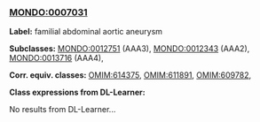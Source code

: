 
### [MONDO:0007031](http://purl.obolibrary.org/obo/MONDO_0007031)
**Label:** familial abdominal aortic aneurysm

**Subclasses:** [MONDO:0012751](http://purl.obolibrary.org/obo/MONDO_0012751) (AAA3), [MONDO:0012343](http://purl.obolibrary.org/obo/MONDO_0012343) (AAA2), [MONDO:0013716](http://purl.obolibrary.org/obo/MONDO_0013716) (AAA4), 

**Corr. equiv. classes:** [OMIM:614375](http://purl.obolibrary.org/obo/OMIM_614375), [OMIM:611891](http://purl.obolibrary.org/obo/OMIM_611891), [OMIM:609782](http://purl.obolibrary.org/obo/OMIM_609782), 

**Class expressions from DL-Learner:**

No results from DL-Learner...




